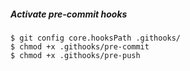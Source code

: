 ##### Activate pre-commit hooks

```shell
$ git config core.hooksPath .githooks/
$ chmod +x .githooks/pre-commit
$ chmod +x .githooks/pre-push
```
